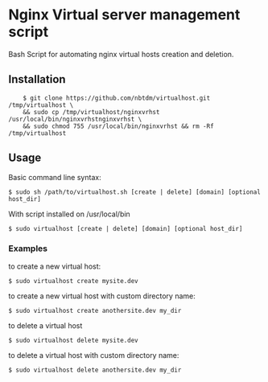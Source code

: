 Nginx Virtual server management script
===========

Bash Script for automating nginx virtual hosts creation and deletion.

## Installation ##

        $ git clone https://github.com/nbtdm/virtualhost.git /tmp/virtualhost \
        && sudo cp /tmp/virtualhost/nginxvrhst /usr/local/bin/nginxvrhstnginxvrhst \
        && sudo chmod 755 /usr/local/bin/nginxvrhst && rm -Rf /tmp/virtualhost



## Usage ##

Basic command line syntax:

    $ sudo sh /path/to/virtualhost.sh [create | delete] [domain] [optional host_dir]
    
With script installed on /usr/local/bin

    $ sudo virtualhost [create | delete] [domain] [optional host_dir]
    

### Examples ###

to create a new virtual host:

    $ sudo virtualhost create mysite.dev
  
to create a new virtual host with custom directory name:

    $ sudo virtualhost create anothersite.dev my_dir
  
to delete a virtual host

    $ sudo virtualhost delete mysite.dev
  
to delete a virtual host with custom directory name:

    $ sudo virtualhost delete anothersite.dev my_dir
